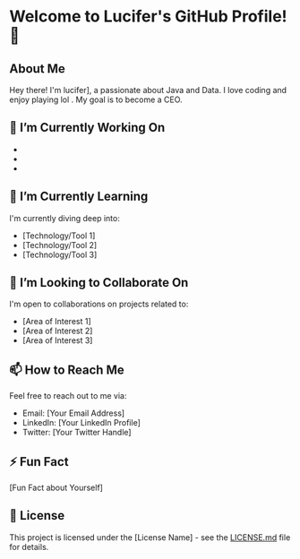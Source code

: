 # Welcome to Lucifer's GitHub Profile! 👋

## About Me

Hey there! I'm lucifer], a passionate about Java and Data. I love coding  and enjoy playing lol . My goal is to become a CEO.

## 🔭 I’m Currently Working On

- [Project 1]: Description
- [Project 2]: Description
- [Project 3]: Description

## 🌱 I’m Currently Learning

I'm currently diving deep into:
- [Technology/Tool 1]
- [Technology/Tool 2]
- [Technology/Tool 3]

## 👯 I’m Looking to Collaborate On

I'm open to collaborations on projects related to:
- [Area of Interest 1]
- [Area of Interest 2]
- [Area of Interest 3]

## 📫 How to Reach Me

Feel free to reach out to me via:
- Email: [Your Email Address]
- LinkedIn: [Your LinkedIn Profile]
- Twitter: [Your Twitter Handle]

## ⚡ Fun Fact

[Fun Fact about Yourself]

## 📝 License

This project is licensed under the [License Name] - see the [LICENSE.md](link) file for details.
